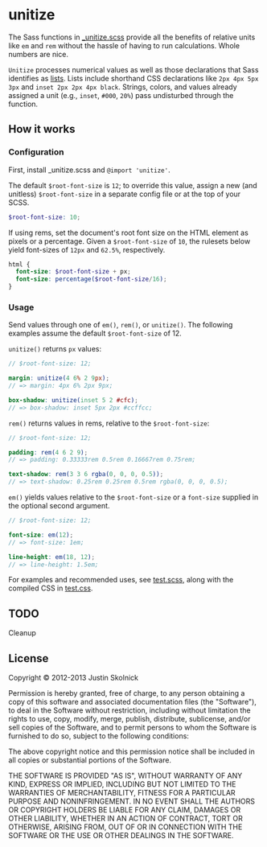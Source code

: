 unitize
=======

The Sass functions in [_unitize.scss](https://github.com/justinskolnick/unitize/blob/master/_unitize.scss) provide all the benefits of relative units like `em` and `rem` without the hassle of having to run calculations. Whole numbers are nice.

`Unitize` processes numerical values as well as those declarations that Sass identifies as [lists](http://sass-lang.com/docs/yardoc/file.SASS_REFERENCE.html#lists). Lists include shorthand CSS declarations like `2px 4px 5px 3px` and `inset 2px 2px 4px black`. Strings, colors, and values already assigned a unit (e.g., `inset`, `#000`, `20%`) pass undisturbed through the function.

## How it works

### Configuration

First, install _unitize.scss and `@import 'unitize'`. 

The default `$root-font-size` is `12`; to override this value, assign a new (and unitless) `$root-font-size` in a separate config file or at the top of your SCSS.

```SCSS
$root-font-size: 10;
```

If using rems, set the document's root font size on the HTML element as pixels or a percentage. Given a `$root-font-size` of `10`, the rulesets below yield font-sizes of `12px` and `62.5%`, respectively.

```SCSS
html {
  font-size: $root-font-size + px;
  font-size: percentage($root-font-size/16);
}
```

### Usage

Send values through one of `em()`, `rem()`, or `unitize()`. The following examples assume the default `$root-font-size` of 12.

`unitize()` returns `px` values:

```SCSS
// $root-font-size: 12;

margin: unitize(4 6% 2 9px);
// => margin: 4px 6% 2px 9px;

box-shadow: unitize(inset 5 2 #cfc);
// => box-shadow: inset 5px 2px #ccffcc;
```

`rem()` returns values in rems, relative to the `$root-font-size`:

```SCSS
// $root-font-size: 12;

padding: rem(4 6 2 9);
// => padding: 0.33333rem 0.5rem 0.16667rem 0.75rem;

text-shadow: rem(3 3 6 rgba(0, 0, 0, 0.5));
// => text-shadow: 0.25rem 0.25rem 0.5rem rgba(0, 0, 0, 0.5);
```

`em()` yields values relative to the `$root-font-size` or a `font-size` supplied in the optional second argument.

```SCSS
// $root-font-size: 12;

font-size: em(12);
// => font-size: 1em;

line-height: em(18, 12);
// => line-height: 1.5em;
```


For examples and recommended uses, see [test.scss](https://github.com/justinskolnick/unitize/blob/master/test.scss), along with the compiled CSS in [test.css](https://github.com/justinskolnick/unitize/blob/master/test.css).

## TODO

Cleanup

## License

Copyright © 2012-2013 Justin Skolnick

Permission is hereby granted, free of charge, to any person obtaining a copy of this software and associated documentation files (the "Software"), to deal in the Software without restriction, including without limitation the rights to use, copy, modify, merge, publish, distribute, sublicense, and/or sell copies of the Software, and to permit persons to whom the Software is furnished to do so, subject to the following conditions:

The above copyright notice and this permission notice shall be included in all copies or substantial portions of the Software.

THE SOFTWARE IS PROVIDED "AS IS", WITHOUT WARRANTY OF ANY KIND, EXPRESS OR IMPLIED, INCLUDING BUT NOT LIMITED TO THE WARRANTIES OF MERCHANTABILITY, FITNESS FOR A PARTICULAR PURPOSE AND NONINFRINGEMENT. IN NO EVENT SHALL THE AUTHORS OR COPYRIGHT HOLDERS BE LIABLE FOR ANY CLAIM, DAMAGES OR OTHER LIABILITY, WHETHER IN AN ACTION OF CONTRACT, TORT OR OTHERWISE, ARISING FROM, OUT OF OR IN CONNECTION WITH THE SOFTWARE OR THE USE OR OTHER DEALINGS IN THE SOFTWARE.
